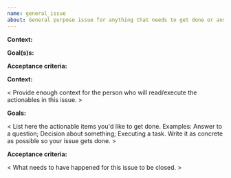 ```yaml
---
name: general_issue
about: General purpose issue for anything that needs to get done or answered.
---
```


<!-- Please make sure your issue is clear, has context and is ACTIONABLE.-->
<!-- For discussion issues (no actionable) please use a blank template.-->

**Context:**

<!-- Provide context for the assignee. -->

**Goal(s)s:**

<!-- List here the actionable items you'd like to get done. Write it/them as concrete as possible so that your issue gets done. -->

**Acceptance criteria:**

<!-- What needs to have happened for this issue to be closed. -->

**Context:**

< Provide enough context for the person who will read/execute the actionables in this issue. >

**Goals:**

< List here the actionable items you'd like to get done. Examples: Answer to a question; Decision about something; Executing a task. Write it as concrete as possible so your issue gets done. >

**Acceptance criteria:**

< What needs to have happened for this issue to be closed. >
